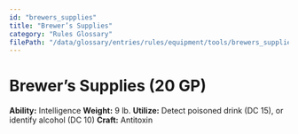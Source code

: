 ```yaml
---
id: "brewers_supplies"
title: "Brewer’s Supplies"
category: "Rules Glossary"
filePath: "/data/glossary/entries/rules/equipment/tools/brewers_supplies.md"
---
```

# Brewer’s Supplies (20 GP)
**Ability:** Intelligence 
**Weight:** 9 lb.
**Utilize:** Detect poisoned drink (DC 15), or identify alcohol (DC 10)
**Craft:** Antitoxin